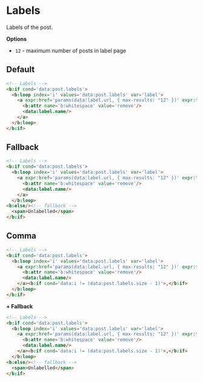 <!--
@@@title:Labels@@@
@@@description:Labels of the post.@@@
@@@section:Snippets@@@
@@@subsection:Posts@@@
-->

# Labels

Labels of the post.

**Options**

- `12` - maximum number of posts in label page


## Default

```html
<!-- Labels -->
<b:if cond='data:post.labels'>
  <b:loop index='i' values='data:post.labels' var='label'>
    <a expr:href='params(data:label.url, { max-results: "12" })' expr:title='data:label.name'>
      <b:attr name='b:whitespace' value='remove'/>
      <data:label.name/>
    </a>
  </b:loop>
</b:if>
```


## Fallback

```html
<!-- Labels -->
<b:if cond='data:post.labels'>
  <b:loop index='i' values='data:post.labels' var='label'>
    <a expr:href='params(data:label.url, { max-results: "12" })' expr:title='data:label.name'>
      <b:attr name='b:whitespace' value='remove'/>
      <data:label.name/>
    </a>
  </b:loop>
<b:else/><!-- fallback -->
  <span>Unlabelled</span>
</b:if>
```


## Comma

```html
<!-- Labels -->
<b:if cond='data:post.labels'>
  <b:loop index='i' values='data:post.labels' var='label'>
    <a expr:href='params(data:label.url, { max-results: "12" })' expr:title='data:label.name'>
      <b:attr name='b:whitespace' value='remove'/>
      <data:label.name/>
    </a><b:if cond='data:i != (data:post.labels.size - 1)'>,</b:if>
  </b:loop>
</b:if>
```

**+ Fallback**

```html
<!-- Labels -->
<b:if cond='data:post.labels'>
  <b:loop index='i' values='data:post.labels' var='label'>
    <a expr:href='params(data:label.url, { max-results: "12" })' expr:title='data:label.name'>
      <b:attr name='b:whitespace' value='remove'/>
      <data:label.name/>
    </a><b:if cond='data:i != (data:post.labels.size - 1)'>,</b:if>
  </b:loop>
<b:else/><!-- fallback -->
  <span>Unlabelled</span>
</b:if>
```
